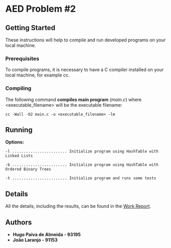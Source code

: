 

# AED Problem #2

##  Getting Started
These instructions will help to compile and run developed programs on your local machine.

### Prerequisites
To compile programs, it is necessary to have a C compiler installed on your local machine, for example cc. 

### Compiling
The following command **compiles main program** (*main.c*) where <executable_filename>  will be the executable filename: 

```
cc -Wall -O2 main.c -o <executable_filename> -lm
```

## Running

**Options:**
```
-l ........................ Initialize program using HashTable with Linked Lists
    
-b ........................ Initialize program using HashTable with Ordered Binary Trees
    
-t ........................ Initialize program and runs some tests
```
## Details
All the details, including the results, can be found in the [Work Report](/relatorio/AED_Report.pdf).

## Authors

 - **Hugo Paiva de Almeida - 93195**
 - **João Laranjo - 91153**



